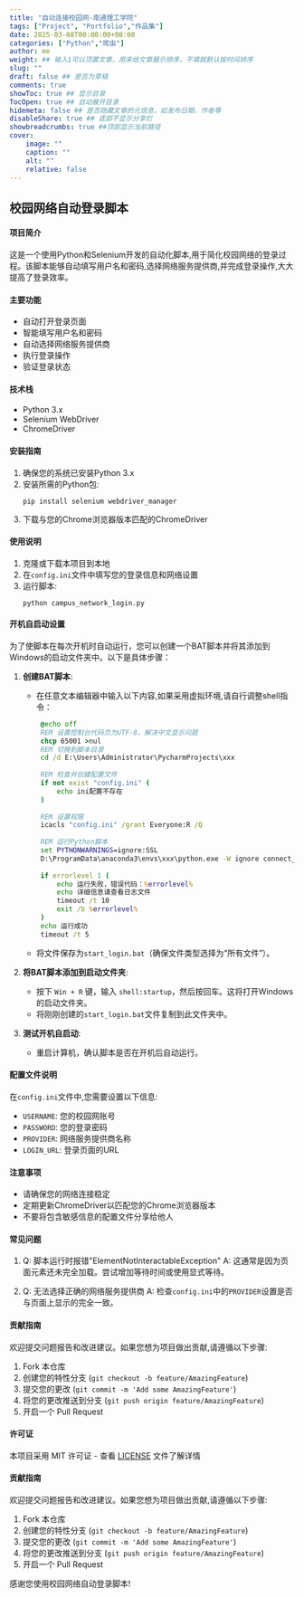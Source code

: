 ```yaml
---
title: "自动连接校园网-南通理工学院"
tags: ["Project", "Portfolio","作品集"]
date: 2025-03-08T00:00:00+08:00
categories: ["Python","爬虫"]
author: me
weight: ## 输入1可以顶置文章，用来给文章展示排序，不填就默认按时间排序
slug: ""
draft: false ## 是否为草稿
comments: true
showToc: true ## 显示目录
TocOpen: true ## 自动展开目录
hidemeta: false ## 是否隐藏文章的元信息，如发布日期、作者等
disableShare: true ## 底部不显示分享栏
showbreadcrumbs: true ##顶部显示当前路径
cover:
    image: ""
    caption: ""
    alt: ""
    relative: false
---
```


## 校园网络自动登录脚本

#### 项目简介

这是一个使用Python和Selenium开发的自动化脚本,用于简化校园网络的登录过程。该脚本能够自动填写用户名和密码,选择网络服务提供商,并完成登录操作,大大提高了登录效率。

#### 主要功能

- 自动打开登录页面
- 智能填写用户名和密码
- 自动选择网络服务提供商
- 执行登录操作
- 验证登录状态

#### 技术栈

- Python 3.x
- Selenium WebDriver
- ChromeDriver

#### 安装指南

1. 确保您的系统已安装Python 3.x
2. 安装所需的Python包:
   ```
   pip install selenium webdriver_manager
   ```
3. 下载与您的Chrome浏览器版本匹配的ChromeDriver

#### 使用说明

1. 克隆或下载本项目到本地
2. 在`config.ini`文件中填写您的登录信息和网络设置
3. 运行脚本:
   ```
   python campus_network_login.py
   ```

#### 开机自启动设置

为了使脚本在每次开机时自动运行，您可以创建一个BAT脚本并将其添加到Windows的启动文件夹中。以下是具体步骤：

1. **创建BAT脚本**:
   - 在任意文本编辑器中输入以下内容,如果采用虚拟环境,请自行调整shell指令：
     ```bat
      @echo off
      REM 设置控制台代码页为UTF-8，解决中文显示问题
      chcp 65001 >nul
      REM 切换到脚本目录
      cd /d E:\Users\Administrator\PycharmProjects\xxx
      
      REM 检查并创建配置文件
      if not exist "config.ini" (
          echo ini配置不存在
      )
      
      REM 设置权限
      icacls "config.ini" /grant Everyone:R /Q
      
      REM 运行Python脚本
      set PYTHONWARNINGS=ignore:SSL
      D:\ProgramData\anaconda3\envs\xxx\python.exe -W ignore connect_school_network.py 2>nul
      
      if errorlevel 1 (
          echo 运行失败，错误代码：%errorlevel%
          echo 详细信息请查看日志文件
          timeout /t 10
          exit /b %errorlevel%
      )
      echo 运行成功
      timeout /t 5
     ```
   - 将文件保存为`start_login.bat`（确保文件类型选择为“所有文件”）。

2. **将BAT脚本添加到启动文件夹**:
   - 按下 `Win + R` 键，输入 `shell:startup`，然后按回车。这将打开Windows的启动文件夹。
   - 将刚刚创建的`start_login.bat`文件复制到此文件夹中。

3. **测试开机自启动**:
   - 重启计算机，确认脚本是否在开机后自动运行。

#### 配置文件说明

在`config.ini`文件中,您需要设置以下信息:

- `USERNAME`: 您的校园网账号
- `PASSWORD`: 您的登录密码
- `PROVIDER`: 网络服务提供商名称
- `LOGIN_URL`: 登录页面的URL

#### 注意事项

- 请确保您的网络连接稳定
- 定期更新ChromeDriver以匹配您的Chrome浏览器版本
- 不要将包含敏感信息的配置文件分享给他人

#### 常见问题

1. Q: 脚本运行时报错"ElementNotInteractableException"
   A: 这通常是因为页面元素还未完全加载。尝试增加等待时间或使用显式等待。

2. Q: 无法选择正确的网络服务提供商
   A: 检查`config.ini`中的`PROVIDER`设置是否与页面上显示的完全一致。

#### 贡献指南

欢迎提交问题报告和改进建议。如果您想为项目做出贡献,请遵循以下步骤:

1. Fork 本仓库
2. 创建您的特性分支 (`git checkout -b feature/AmazingFeature`)
3. 提交您的更改 (`git commit -m 'Add some AmazingFeature'`)
4. 将您的更改推送到分支 (`git push origin feature/AmazingFeature`)
5. 开启一个 Pull Request

#### 许可证

本项目采用 MIT 许可证 - 查看 [LICENSE](LICENSE) 文件了解详情


#### 贡献指南

欢迎提交问题报告和改进建议。如果您想为项目做出贡献,请遵循以下步骤:

1. Fork 本仓库
2. 创建您的特性分支 (`git checkout -b feature/AmazingFeature`)
3. 提交您的更改 (`git commit -m 'Add some AmazingFeature'`)
4. 将您的更改推送到分支 (`git push origin feature/AmazingFeature`)
5. 开启一个 Pull Request



感谢您使用校园网络自动登录脚本!

